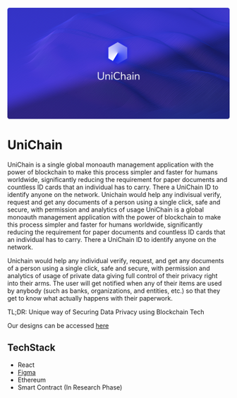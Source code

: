 ![UniChain Banner](assets/unichain_banner.png)

# UniChain

UniChain is a single global monoauth management application with the power of blockchain to make this process simpler and faster for humans worldwide, significantly reducing the requirement for paper documents and countless ID cards that an individual has to carry. There a UniChain ID to identify anyone on the network. Unichain would help any indivisual verify, request and get any documents of a person using a single click, safe and secure, with permission and analytics of usage
UniChain is a global monoauth management application with the power of blockchain to make this process simpler and faster for humans worldwide, significantly reducing the requirement for paper documents and countless ID cards that an individual has to carry. There a UniChain ID to identify anyone on the network.

Unichain would help any individual verify, request, and get any documents of a person using a single click, safe and secure, with permission and analytics of usage of private data giving full control of their privacy right into their arms. The user will get notified when any of their items are used by anybody (such as banks, organizations, and entities, etc.) so that they get to know what actually happens with their paperwork.

TL;DR: Unique way of Securing Data Privacy using Blockchain 
Tech

Our designs can be accessed [here](https://www.figma.com/file/DaFcpkzfTLux6R8n0sDIIB/UniChain?node-id=2%3A1)

## TechStack

- React
- [Figma](https://www.figma.com/file/DaFcpkzfTLux6R8n0sDIIB/UniChain?node-id=2%3A1)
- Ethereum
- Smart Contract (In Research Phase)
